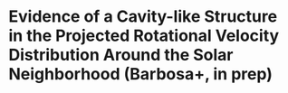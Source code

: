 # Evidence of a Cavity-like Structure in the Projected Rotational Velocity Distribution Around the Solar Neighborhood (Barbosa+, in prep)
